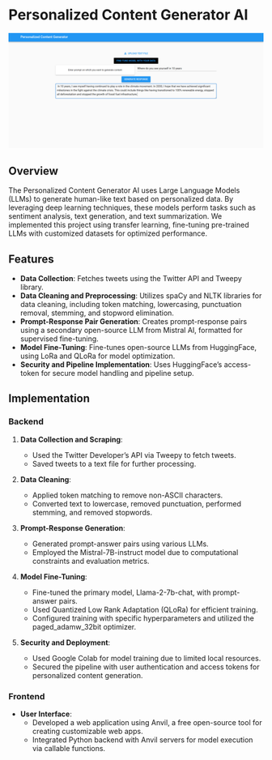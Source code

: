# Personalized Content Generator AI

![Project Screenshot](frontend.png) <!-- Replace with the actual path to the logo -->

## Overview

The Personalized Content Generator AI uses Large Language Models (LLMs) to generate human-like text based on personalized data. By leveraging deep learning techniques, these models perform tasks such as sentiment analysis, text generation, and text summarization. We implemented this project using transfer learning, fine-tuning pre-trained LLMs with customized datasets for optimized performance.

## Features

- **Data Collection**: Fetches tweets using the Twitter API and Tweepy library.
- **Data Cleaning and Preprocessing**: Utilizes spaCy and NLTK libraries for data cleaning, including token matching, lowercasing, punctuation removal, stemming, and stopword elimination.
- **Prompt-Response Pair Generation**: Creates prompt-response pairs using a secondary open-source LLM from Mistral AI, formatted for supervised fine-tuning.
- **Model Fine-Tuning**: Fine-tunes open-source LLMs from HuggingFace, using LoRa and QLoRa for model optimization.
- **Security and Pipeline Implementation**: Uses HuggingFace’s access-token for secure model handling and pipeline setup.

## Implementation

### Backend

1. **Data Collection and Scraping**:
   - Used the Twitter Developer’s API via Tweepy to fetch tweets.
   - Saved tweets to a text file for further processing.

2. **Data Cleaning**:
   - Applied token matching to remove non-ASCII characters.
   - Converted text to lowercase, removed punctuation, performed stemming, and removed stopwords.

3. **Prompt-Response Generation**:
   - Generated prompt-answer pairs using various LLMs.
   - Employed the Mistral-7B-instruct model due to computational constraints and evaluation metrics.

4. **Model Fine-Tuning**:
   - Fine-tuned the primary model, Llama-2-7b-chat, with prompt-answer pairs.
   - Used Quantized Low Rank Adaptation (QLoRa) for efficient training.
   - Configured training with specific hyperparameters and utilized the paged_adamw_32bit optimizer.

5. **Security and Deployment**:
   - Used Google Colab for model training due to limited local resources.
   - Secured the pipeline with user authentication and access tokens for personalized content generation.

### Frontend

- **User Interface**: 
  - Developed a web application using Anvil, a free open-source tool for creating customizable web apps.
  - Integrated Python backend with Anvil servers for model execution via callable functions.

